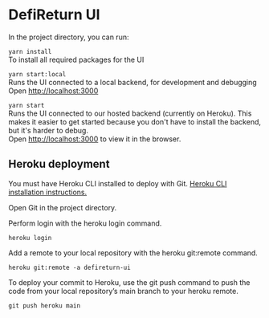 # DefiReturn UI

In the project directory, you can run:

`yarn install`\
To install all required packages for the UI

`yarn start:local`\
Runs the UI connected to a local backend, for development and debugging\
Open [http://localhost:3000](http://localhost:3000)

`yarn start`\
Runs the UI connected to our hosted backend (currently on Heroku). This makes it easier to get started because you don't have to install the backend, but it's harder to debug.\
Open [http://localhost:3000](http://localhost:3000) to view it in the browser.

## Heroku deployment

You must have Heroku CLI installed to deploy with Git.
[Heroku CLI installation instructions.](https://devcenter.heroku.com/articles/heroku-cli#install-the-heroku-cli)

Open Git in the project directory.

Perform login with the heroku login command.

`heroku login`

Add a remote to your local repository with the heroku git:remote command.

`heroku git:remote -a defireturn-ui`

To deploy your commit to Heroku, use the git push command to push the code from your local repository’s main branch to your heroku remote.

`git push heroku main`
    
